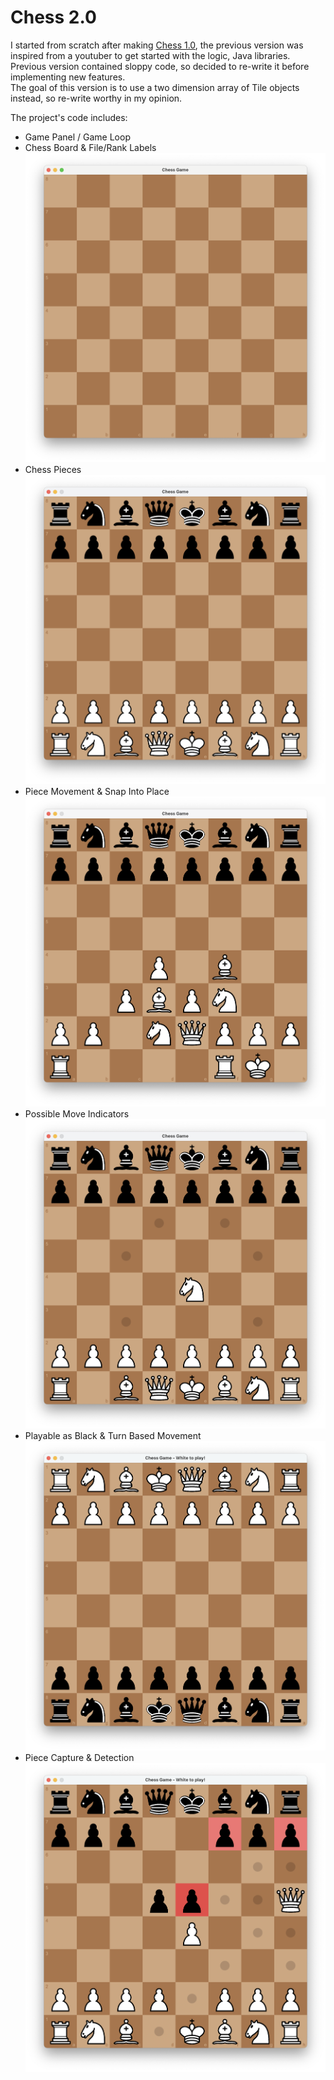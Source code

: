 # Chess 2.0

I started from scratch after making [Chess 1.0](https://github.com/BeraSenol/Chess-Game-Java), the previous version was inspired from a youtuber to get started with the logic, Java libraries.<br>
Previous version contained sloppy code, so decided to re-write it before implementing new features.<br>
The goal of this version is to use a two dimension array of Tile objects instead, so re-write worthy in my opinion.<br>

The project's code includes:<br>

- Game Panel / Game Loop
- Chess Board & File/Rank Labels
  ![Screenshot_1](https://github.com/BeraSenol/Chess-Game-Java-2.0/blob/main/res/readme/chess-board.png)
- Chess Pieces
  ![Screenshot_2](https://github.com/BeraSenol/Chess-Game-Java-2.0/blob/main/res/readme/chess-board-pieces.png)
- Piece Movement & Snap Into Place
  ![Screenshot_3](https://github.com/BeraSenol/Chess-Game-Java-2.0/blob/main/res/readme/chess-board-pieces-position.png)
- Possible Move Indicators
  ![Screenshot_4](https://github.com/BeraSenol/Chess-Game-Java-2.0/blob/main/res/readme/chess-board-pieces-indicators.png)
- Playable as Black & Turn Based Movement
  ![Screenshot_5](https://github.com/BeraSenol/Chess-Game-Java-2.0/blob/main/res/readme/chess-board-pieces-position-black.png)
- Piece Capture & Detection
  ![Screenshot_5](https://github.com/BeraSenol/Chess-Game-Java-2.0/blob/main/res/readme/chess-board-pieces-capture-highlights.png)
